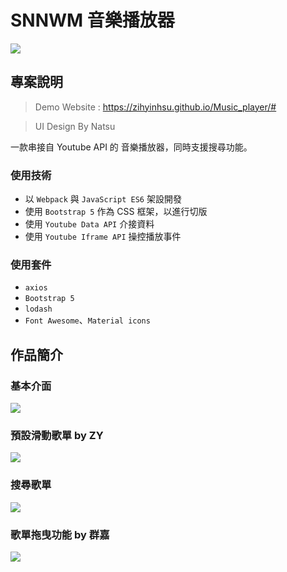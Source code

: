 # SNNWM 音樂播放器
![](https://i.imgur.com/7MRWBDq.jpg)

## 專案說明
> Demo Website : https://zihyinhsu.github.io/Music_player/#

> UI Design By Natsu

一款串接自 Youtube API 的 音樂播放器，同時支援搜尋功能。

### 使用技術
- 以 `Webpack` 與 `JavaScript ES6` 架設開發
- 使用 `Bootstrap 5` 作為 CSS 框架，以進行切版 
- 使用 `Youtube Data API` 介接資料
- 使用 `Youtube Iframe API` 操控播放事件

### 使用套件
- `axios`
- `Bootstrap 5`
- `lodash`
- `Font Awesome`、`Material icons`

## 作品簡介
### 基本介面
![](https://i.imgur.com/KFPhXQc.jpg)

### 預設滑動歌單 by ZY

![](https://i.imgur.com/wI7iGJH.png)

### 搜尋歌單
![](https://i.imgur.com/RpfoD4B.png)

### 歌單拖曳功能 by 群嘉

![](https://i.imgur.com/D3mTX8K.png)


